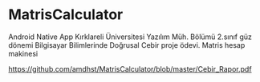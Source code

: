 # MatrisCalculator
Android Native App
Kırklareli Üniversitesi Yazılım Müh. Bölümü 
2.sınıf güz dönemi Bilgisayar Bilimlerinde Doğrusal Cebir proje ödevi. Matris hesap makinesi

https://github.com/amdhst/MatrisCalculator/blob/master/Cebir_Rapor.pdf
